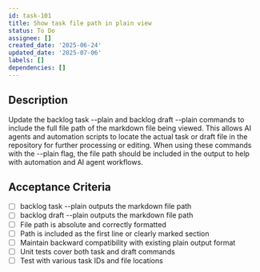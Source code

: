 ```yaml
---
id: task-101
title: Show task file path in plain view
status: To Do
assignee: []
created_date: '2025-06-24'
updated_date: '2025-07-06'
labels: []
dependencies: []
---
```


## Description

Update the backlog task <id> --plain and backlog draft <id> --plain commands to include the full file path of the markdown file being viewed. This allows AI agents and automation scripts to locate the actual task or draft file in the repository for further processing or editing. When using these commands with the --plain flag, the file path should be included in the output to help with automation and AI agent workflows.
## Acceptance Criteria

- [ ] backlog task <id> --plain outputs the markdown file path
- [ ] backlog draft <id> --plain outputs the markdown file path
- [ ] File path is absolute and correctly formatted
- [ ] Path is included as the first line or clearly marked section
- [ ] Maintain backward compatibility with existing plain output format
- [ ] Unit tests cover both task and draft commands
- [ ] Test with various task IDs and file locations
